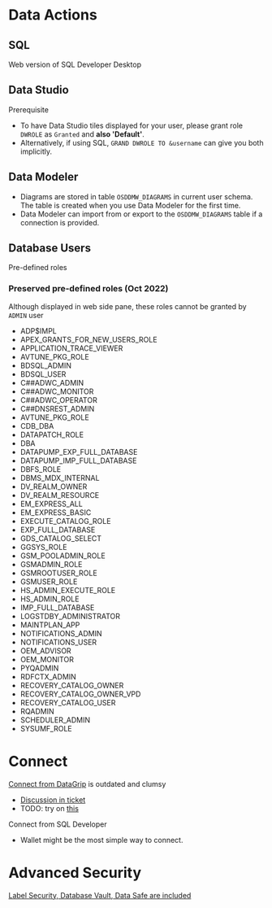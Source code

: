 
# Data Actions
## SQL
Web version of SQL Developer Desktop

## Data Studio
Prerequisite
- To have Data Studio tiles displayed for your user, please grant role `DWROLE` as `Granted` and **also 'Default'**. 
- Alternatively, if using SQL, `GRAND DWROLE TO &username` can give you both implicitly.
## Data Modeler
- Diagrams are stored in table `OSDDMW_DIAGRAMS` in current user schema. The table is created when you use Data Modeler for the first time.
- Data Modeler can import from or export to the `OSDDMW_DIAGRAMS` table if a connection is provided. 





## Database Users
Pre-defined roles
### Preserved pre-defined roles (Oct 2022)
Although displayed in web side pane, these roles cannot be granted by `ADMIN` user

- ADP$IMPL
- APEX_GRANTS_FOR_NEW_USERS_ROLE
- APPLICATION_TRACE_VIEWER
- AVTUNE_PKG_ROLE
- BDSQL_ADMIN
- BDSQL_USER
- C##ADWC_ADMIN
- C##ADWC_MONITOR
- C##ADWC_OPERATOR
- C##DNSREST_ADMIN
- AVTUNE_PKG_ROLE
- CDB_DBA
- DATAPATCH_ROLE
- DBA
- DATAPUMP_EXP_FULL_DATABASE
- DATAPUMP_IMP_FULL_DATABASE
- DBFS_ROLE
- DBMS_MDX_INTERNAL
- DV_REALM_OWNER
- DV_REALM_RESOURCE
- EM_EXPRESS_ALL
- EM_EXPRESS_BASIC
- EXECUTE_CATALOG_ROLE
- EXP_FULL_DATABASE
- GDS_CATALOG_SELECT
- GGSYS_ROLE
- GSM_POOLADMIN_ROLE
- GSMADMIN_ROLE
- GSMROOTUSER_ROLE
- GSMUSER_ROLE
- HS_ADMIN_EXECUTE_ROLE
- HS_ADMIN_ROLE
- IMP_FULL_DATABASE
- LOGSTDBY_ADMINISTRATOR
- MAINTPLAN_APP
- NOTIFICATIONS_ADMIN
- NOTIFICATIONS_USER
- OEM_ADVISOR
- OEM_MONITOR
- PYQADMIN
- RDFCTX_ADMIN
- RECOVERY_CATALOG_OWNER
- RECOVERY_CATALOG_OWNER_VPD
- RECOVERY_CATALOG_USER
- RQADMIN
- SCHEDULER_ADMIN
- SYSUMF_ROLE

# Connect
[Connect from DataGrip](https://www.jetbrains.com/help/datagrip/connect-to-oracle-cloud-by-using-wallets.html#creating-the-oracle-oci-connection) is outdated and clumsy
- [Discussion in ticket](https://youtrack.jetbrains.com/issue/DBE-8477)
- TODO: try on [this](https://stackoverflow.com/questions/66017534/how-to-connect-to-oracle-21c-in-oracle-cloud-from-datagrip/66017535#66017535)

Connect from SQL Developer
- Wallet might be the most simple way to connect.


# Advanced Security
[Label Security, Database Vault, Data Safe are included](https://docs.oracle.com/en-us/iaas/autonomous-database-shared/doc/gs-security-and-authentation-autonomous-database.html)
